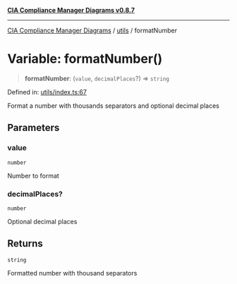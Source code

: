 [**CIA Compliance Manager Diagrams v0.8.7**](../../README.md)

***

[CIA Compliance Manager Diagrams](../../modules.md) / [utils](../README.md) / formatNumber

# Variable: formatNumber()

> **formatNumber**: (`value`, `decimalPlaces`?) => `string`

Defined in: [utils/index.ts:67](https://github.com/Hack23/cia-compliance-manager/blob/c1b03266cad85c2f58531e3fd0aea147fa649ae0/src/utils/index.ts#L67)

Format a number with thousands separators and optional decimal places

## Parameters

### value

`number`

Number to format

### decimalPlaces?

`number`

Optional decimal places

## Returns

`string`

Formatted number with thousand separators

